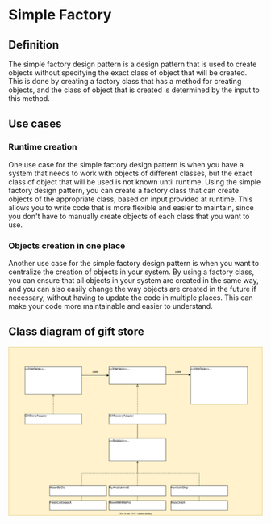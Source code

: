 # Simple Factory

## Definition

The simple factory design pattern is a design pattern that is used to create objects without specifying the exact class of object that will be created. This is
done by creating a factory class that has a method for creating objects, and the class of object that is created is determined by the input to this method.

## Use cases

### Runtime creation
One use case for the simple factory design pattern is when you have a system that needs to work with objects of different classes, but the exact class of object
that will be used is not known until runtime. Using the simple factory design pattern, you can create a factory class that can create objects of the appropriate
class, based on input provided at runtime. This allows you to write code that is more flexible and easier to maintain, since you don't have to manually create
objects of each class that you want to use.

### Objects creation in one place
Another use case for the simple factory design pattern is when you want to centralize the creation of objects in your system. By using a factory class, you can
ensure that all objects in your system are created in the same way, and you can also easily change the way objects are created in the future if necessary,
without having to update the code in multiple places. This can make your code more maintainable and easier to understand.

## Class diagram of gift store

![Gift store - class diagram](./diagram/simple_factory.svg)
